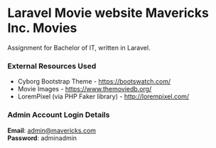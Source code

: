 # Laravel Movie website Mavericks Inc. Movies #

Assignment for Bachelor of IT, written in Laravel.

### External Resources Used ###

* Cyborg Bootstrap Theme - https://bootswatch.com/
* Movie Images - https://www.themoviedb.org/
* LoremPixel (via PHP Faker library) - http://lorempixel.com/

### Admin Account Login Details ###

**Email**: admin@mavericks.com  
**Password**: adminadmin
